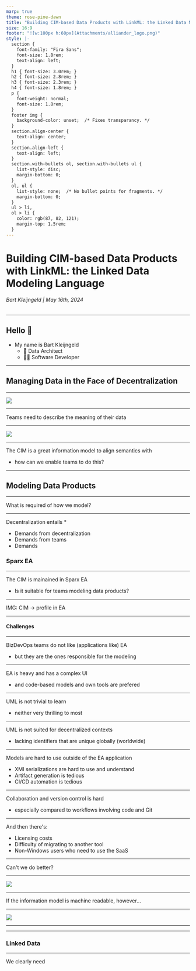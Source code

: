 ```yaml
---
marp: true
theme: rose-pine-dawn
title: "Building CIM-based Data Products with LinkML: the Linked Data Modeling Language"
size: 16:9
footer: "![w:100px h:60px](Attachments/alliander_logo.png)"
style: |-
  section {
    font-family: "Fira Sans";
    font-size: 1.8rem;
    text-align: left;
  }
  h1 { font-size: 3.0rem; }
  h2 { font-size: 2.8rem; }
  h3 { font-size: 2.3rem; }
  h4 { font-size: 1.8rem; }
  p {
    font-weight: normal;
    font-size: 1.8rem;
  }
  footer img {
    background-color: unset;  /* Fixes transparancy. */ 
  }
  section.align-center {
    text-align: center;
  }
  section.align-left {
    text-align: left;
  }
  section.with-bullets ol, section.with-bullets ul {
    list-style: disc;
    margin-bottom: 0;
  }
  ol, ul {
    list-style: none;  /* No bullet points for fragments. */
    margin-bottom: 0;
  }
  ul > li,
  ol > li {
    color: rgb(87, 82, 121);
    margin-top: 1.5rem;
  }
---
```


# Building CIM-based Data Products with LinkML: the Linked Data Modeling Language

###### Bart Kleijngeld | May 16th, 2024

---

## Hello :wave:

* My name is Bart Kleijngeld
	* :triangular_ruler: Data Architect
	* :man_technologist: Software Developer

---

## Managing Data in the Face of Decentralization

---

![](Attachments/index%202024-05-08%2015.10.39.excalidraw)

---

Teams need to describe the meaning of their data

---

![](Attachments/index%202024-05-08%2015.18.26.excalidraw)

---

The CIM is a great information model to align semantics with
* how can we enable teams to do this?

---

## Modeling Data Products

---

What is required of how we model?

---

Decentralization entails
* 

* Demands from decentralization
* Demands from teams
* Demands 



### Sparx EA

---

The CIM is mainained in Sparx EA
* Is it suitable for teams modeling data products?

---

IMG: CIM -> profile in EA

---

#### Challenges

---

BizDevOps teams do not like (applications like) EA
* but they are the ones responsible for the modeling

---

EA is heavy and has a complex UI
* and code-based models and own tools are prefered

---

UML is not trivial to learn
* neither very thrilling to most

---

UML is not suited for decentralized contexts
* lacking identifiers that are unique globally (worldwide)

---

Models are hard to use outside of the EA application
* XMI serializations are hard to use and understand
* Artifact generation is tedious
* CI/CD automation is tedious

---

Collaboration and version control is hard
* especially compared to workflows involving code and Git

---

And then there's:

* Licensing costs
* Difficulty of migrating to another tool
* Non-Windows users who need to use the SaaS

---

Can't we do better?


<!--

We have to choose:

1. Modeling language(s)
2. Technology/tools

---

1. Decentralized architecture asks for
    1. Globally unique identifiers
    2. Easy to integrate shape (e.g. graph)
2. Working bottom up means
    1. Teams should be met where they're at
        1. Code-based models
        2. Familiar tools (IDEs and such)
        3. VCS and CI/CD

-->

---

![](Attachments/index%202024-05-08%2016.45.38.excalidraw)

---

If the information model is machine readable, however...


---

![](Attachments/index%202024-05-08%2021.32.24.excalidraw)

---


---

### Linked Data

---

We clearly need


